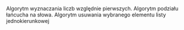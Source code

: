 Algorytm wyznaczania liczb względnie pierwszych. Algorytm podziału łańcucha na słowa. Algorytm usuwania wybranego elementu listy jednokierunkowej

